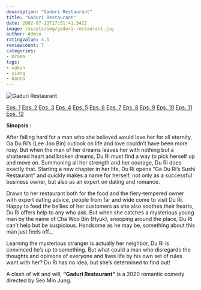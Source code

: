 ```yaml
---
description: "Gaduri Restaurant"
title: "Gaduri Restaurant"
date: 2002-07-13T17:51:41.542Z
image: /assets/img/gaduri-restaurant.jpg
author: Admin
ratingvalue: 4.5
reviewcount: 7
categories:
- Drama
tags:
- makan
- siang
- bento
---
```


![Gaduri Restaurant](/assets/img/gaduri-restaurant.jpg)

[Eps. 1](/video/gaduri-restaurant-eps-1)
[Eps. 2](/video/gaduri-restaurant-eps-2)
[Eps. 3](/video/gaduri-restaurant-eps-3)
[Eps. 4](/video/gaduri-restaurant-eps-4)
[Eps. 5](/video/gaduri-restaurant-eps-5)
[Eps. 6](/video/gaduri-restaurant-eps-6)
[Eps. 7](/video/gaduri-restaurant-eps-7)
[Eps. 8](/video/gaduri-restaurant-eps-8)
[Eps. 9](/video/gaduri-restaurant-eps-9)
[Eps. 10](/video/gaduri-restaurant-eps-10)
[Eps. 11](/video/gaduri-restaurant-eps-11)
[Eps. 12](/video/gaduri-restaurant-eps-12)

**Sinopsis :**

After falling hard for a man who she believed would love her for all eternity, Ga Du Ri’s (Lee Joo Bin) outlook on life and love couldn’t have been more rosy. But when the man of her dreams leaves her with nothing but a shattered heart and broken dreams, Du Ri must find a way to pick herself up and move on. Summoning all her strength and her courage, Du Ri does exactly that. Starting a new chapter in her life, Du Ri opens “Ga Du Ri’s Sushi Restaurant” and quickly makes a name for herself, not only as a successful business owner, but also as an expert on dating and romance.

Drawn to her restaurant both for the food and the fiery-tempered owner with expert dating advice, people from far and wide come to visit Du Ri. Happy to feed the bellies of her customers as she also soothes their hearts, Du Ri offers help to any who ask. But when she catches a mysterious young man by the name of Cha Woo Bin (Hyuk), snooping around the place, Du Ri can’t help but be suspicious. Handsome as he may be, something about this man just feels off...

Learning the mysterious stranger is actually her neighbor, Du Ri is convinced he’s up to something. But what could a man who disregards the thoughts and opinions of everyone and lives life by his own set of rules want with her? Du Ri has no idea, but she’s determined to find out!

A clash of wit and will, **“Gaduri Restaurant”** is a 2020 romantic comedy directed by Seo Min Jung.